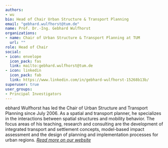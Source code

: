 ```yaml
---
authors:
- wu
bio: Head of Chair Urban Structure & Transport Planning
email: "gebhard.wulfhorst@tum.de"
name: Prof. Dr.-Ing. Gebhard Wulfhorst
organizations:
- name: Chair of Urban Structure & Transport Planning at TUM
  url: ""
role: Head of Chair
social:
- icon: envelope
  icon_pack: fas
  link: mailto:gebhard.wulfhorst@tum.de
- icon: linkedin
  icon_pack: fab
  link: https://www.linkedin.com/in/gebhard-wulfhorst-15268b13b/
superuser: true
user_groups:
- Principal Investigators
---
```


ebhard Wulfhorst has led the Chair of Urban Structure and Transport Planning since July 2006. As a spatial and transport planner, he specializes in the interactions between spatial structures and mobility behavior. The focus areas of his teaching, research and consulting are the development of integrated transport and settlement concepts, model-based impact assessment and the design of planning and implementation processes for urban regions. [*Read more on our website*](https://www.bgu.tum.de/en/sv/team/prof-dr-ing-gebhard-wulfhorst/) 
